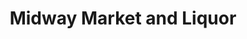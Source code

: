 ---
title: "Midway Market and Liquor"
url: /frazier-park/midway-market-and-liquor/
shop: Lebensmittel
---